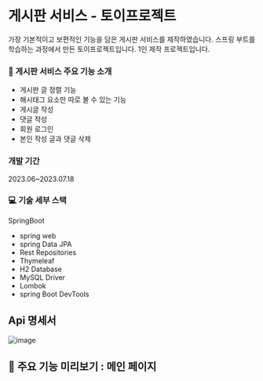 # 게시판 서비스 - 토이프로젝트
가장 기본적이고 보편적인 기능을 담은 게시판 서비스를 제작하였습니다.
스프링 부트를 학습하는 과정에서 만든 토이프로젝트입니다.
1인 제작 프로젝트입니다.

### 🚀 게시판 서비스 주요 기능 소개
- 게시판 글 정렬 기능
- 해시태그 요소만 따로 볼 수 있는 기능
- 게시글 작성
- 댓글 작성
- 회원 로그인
- 본인 작성 글과 댓글 삭제

### 개발 기간
2023.06~2023.07.18

### 💻 기술 세부 스택
SpringBoot
- spring web
- spring Data JPA
- Rest Repositories
- Thymeleaf
- H2 Database
- MySQL Driver
- Lombok
- spring Boot DevTools

## Api 명세서
![image](https://github.com/yujeong-world/project-board/assets/124220083/831a7bad-0345-4c0c-8f2f-aae9f0086b89)


## 📌 주요 기능 미리보기 : 메인 페이지


